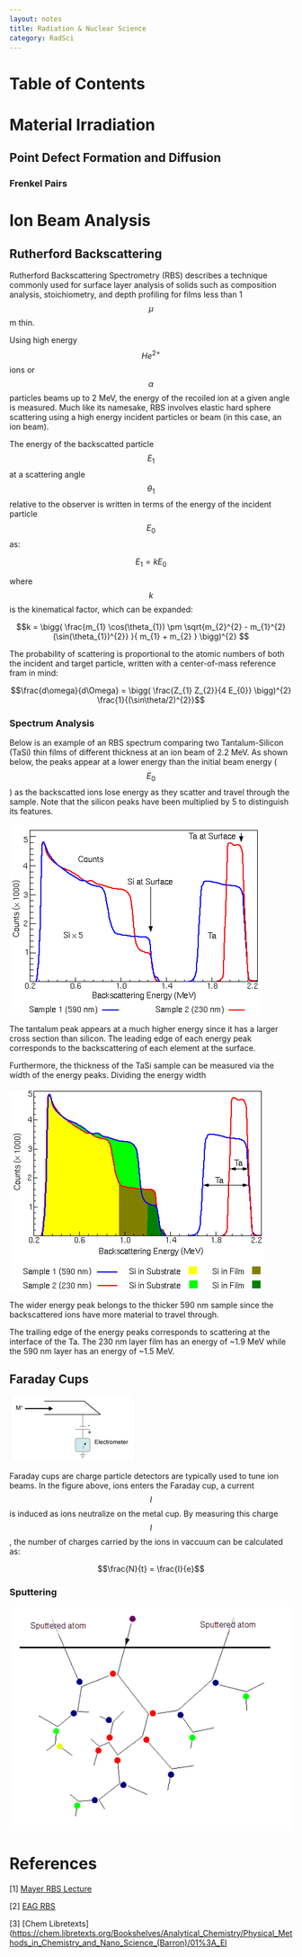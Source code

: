 ```yaml
---
layout: notes
title: Radiation & Nuclear Science 
category: RadSci
---
```


Table of Contents
=================

# Material Irradiation
    
## Point Defect Formation and Diffusion

### Frenkel Pairs

# Ion Beam Analysis 

## Rutherford Backscattering

Rutherford Backscattering Spectrometry (RBS) describes a technique commonly used for surface layer analysis of solids such as composition analysis, stoichiometry, and depth profiling for films less than 1 $$\mu$$m thin. 

Using high energy $$He^{2+}$$ ions or $$\alpha$$ particles beams up to 2 MeV, the energy of the recoiled ion at a given angle is measured.  Much like its namesake, RBS involves elastic hard sphere scattering using a high energy incident particles or beam (in this case, an ion beam).

The energy of the backscatted particle $$E_{1}$$ at a scattering angle $$\theta_{1}$$ relative to the observer is written in terms of the energy of the incident particle $$E_{0}$$ as:

$$E_{1} = k E_{0}$$

where $$k$$ is the kinematical factor, which can be expanded:

$$k = \bigg( \frac{m_{1} \cos(\theta_{1}) \pm \sqrt{m_{2}^{2} - m_{1}^{2} (\sin(\theta_{1})^{2}} }{ m_{1} + m_{2} } \bigg)^{2} $$

The probability of scattering is proportional to the atomic numbers of both the incident and target particle, written with a center-of-mass reference fram in mind:

$$\frac{d\omega}{d\Omega} = \bigg( \frac{Z_{1} Z_{2}}{4 E_{0}} \bigg)^{2}  \frac{1}{(\sin\theta/2)^{2}}$$

### Spectrum Analysis

Below is an example of an RBS spectrum comparing two Tantalum-Silicon (TaSi) thin films of different thickness at an ion beam of 2.2 MeV. As shown below, the peaks appear at a lower energy than the initial beam energy ($$E_0$$) as the backscatted ions lose energy as they scatter and travel through the sample. Note that the silicon peaks have been multiplied by 5 to distinguish its features. 

<img src='/assets/rbs_tasi.png' class='center'>

The tantalum peak appears at a much higher energy since it has a larger cross section than silicon. The leading edge of each energy peak corresponds to the backscattering of each element at the surface.  
 
Furthermore, the thickness of the TaSi sample can be measured via the width of the energy peaks. Dividing the energy width 

<img src='/assets/rbs_thick.png' class='center'>

The wider energy peak belongs to the thicker 590 nm sample since the backscattered ions have more material to travel through. 

The trailing edge of the energy peaks corresponds to scattering at the interface of the Ta. The 230 nm layer film has an energy of ~1.9 MeV while the 590 nm layer has an energy of ~1.5 MeV.

## Faraday Cups

<img src='/assets/faradaycup.png' class='center'>

Faraday cups are charge particle detectors are typically used to tune ion beams. In the figure above, ions enters the Faraday cup, a current $$I$$ is induced as ions neutralize on the metal cup. By measuring this charge $$I$$, the number of charges carried by the ions in vaccuum can be calculated as: 

$$\frac{N}{t} = \frac{I}{e}$$



### Sputtering

<img src="/assets/sputtering.png" class="center">

# References

[1] [Mayer RBS Lecture](http://users.ictp.it/~pub_off/lectures/lns022/Mayer_1/Mayer_1.pdf)

[2] [EAG RBS](https://www.eag.com/resources/tutorials/rbs-tutorial-theory/)

[3] [Chem Libretexts](https://chem.libretexts.org/Bookshelves/Analytical_Chemistry/Physical_Methods_in_Chemistry_and_Nano_Science_(Barron)/01%3A_El

